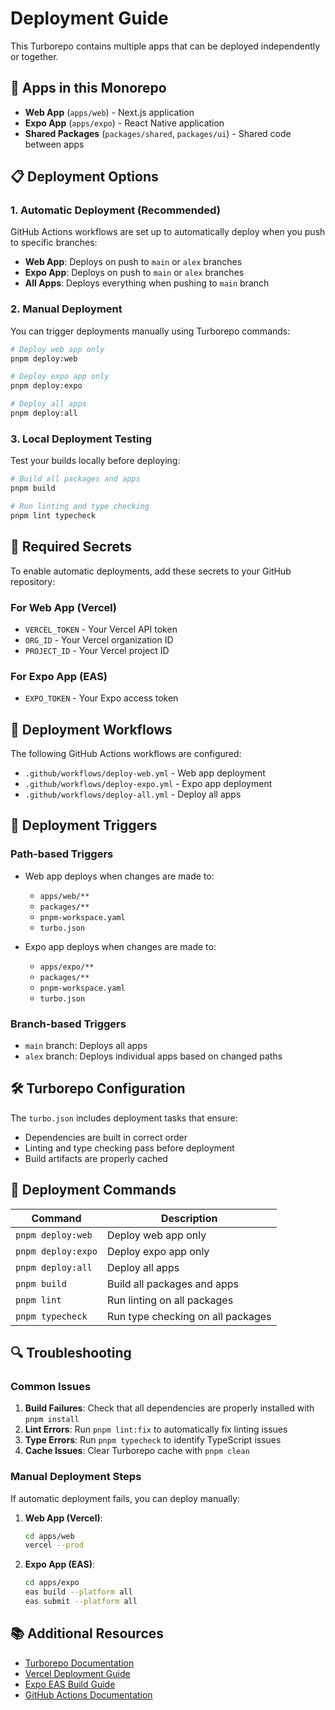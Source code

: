 # Deployment Guide

This Turborepo contains multiple apps that can be deployed independently or together.

## 🚀 Apps in this Monorepo

- **Web App** (`apps/web`) - Next.js application
- **Expo App** (`apps/expo`) - React Native application
- **Shared Packages** (`packages/shared`, `packages/ui`) - Shared code between apps

## 📋 Deployment Options

### 1. Automatic Deployment (Recommended)

GitHub Actions workflows are set up to automatically deploy when you push to specific branches:

- **Web App**: Deploys on push to `main` or `alex` branches
- **Expo App**: Deploys on push to `main` or `alex` branches
- **All Apps**: Deploys everything when pushing to `main` branch

### 2. Manual Deployment

You can trigger deployments manually using Turborepo commands:

```bash
# Deploy web app only
pnpm deploy:web

# Deploy expo app only
pnpm deploy:expo

# Deploy all apps
pnpm deploy:all
```

### 3. Local Deployment Testing

Test your builds locally before deploying:

```bash
# Build all packages and apps
pnpm build

# Run linting and type checking
pnpm lint typecheck
```

## 🔧 Required Secrets

To enable automatic deployments, add these secrets to your GitHub repository:

### For Web App (Vercel)

- `VERCEL_TOKEN` - Your Vercel API token
- `ORG_ID` - Your Vercel organization ID
- `PROJECT_ID` - Your Vercel project ID

### For Expo App (EAS)

- `EXPO_TOKEN` - Your Expo access token

## 📁 Deployment Workflows

The following GitHub Actions workflows are configured:

- `.github/workflows/deploy-web.yml` - Web app deployment
- `.github/workflows/deploy-expo.yml` - Expo app deployment
- `.github/workflows/deploy-all.yml` - Deploy all apps

## 🎯 Deployment Triggers

### Path-based Triggers

- Web app deploys when changes are made to:
  - `apps/web/**`
  - `packages/**`
  - `pnpm-workspace.yaml`
  - `turbo.json`

- Expo app deploys when changes are made to:
  - `apps/expo/**`
  - `packages/**`
  - `pnpm-workspace.yaml`
  - `turbo.json`

### Branch-based Triggers

- `main` branch: Deploys all apps
- `alex` branch: Deploys individual apps based on changed paths

## 🛠️ Turborepo Configuration

The `turbo.json` includes deployment tasks that ensure:

- Dependencies are built in correct order
- Linting and type checking pass before deployment
- Build artifacts are properly cached

## 📝 Deployment Commands

| Command            | Description                       |
| ------------------ | --------------------------------- |
| `pnpm deploy:web`  | Deploy web app only               |
| `pnpm deploy:expo` | Deploy expo app only              |
| `pnpm deploy:all`  | Deploy all apps                   |
| `pnpm build`       | Build all packages and apps       |
| `pnpm lint`        | Run linting on all packages       |
| `pnpm typecheck`   | Run type checking on all packages |

## 🔍 Troubleshooting

### Common Issues

1. **Build Failures**: Check that all dependencies are properly installed with `pnpm install`
2. **Lint Errors**: Run `pnpm lint:fix` to automatically fix linting issues
3. **Type Errors**: Run `pnpm typecheck` to identify TypeScript issues
4. **Cache Issues**: Clear Turborepo cache with `pnpm clean`

### Manual Deployment Steps

If automatic deployment fails, you can deploy manually:

1. **Web App (Vercel)**:

   ```bash
   cd apps/web
   vercel --prod
   ```

2. **Expo App (EAS)**:
   ```bash
   cd apps/expo
   eas build --platform all
   eas submit --platform all
   ```

## 📚 Additional Resources

- [Turborepo Documentation](https://turbo.build/repo/docs)
- [Vercel Deployment Guide](https://vercel.com/docs)
- [Expo EAS Build Guide](https://docs.expo.dev/build/introduction/)
- [GitHub Actions Documentation](https://docs.github.com/en/actions)
